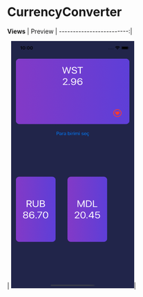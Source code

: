 # CurrencyConverter
**Views**
| Preview
| -------------------------:|

| <img src="https://github.com/DursunYildiz/CurrencyConverter/blob/main/preview.png" width="285" height="570">|

